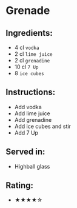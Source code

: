 # Grenade

## Ingredients:
- 4 cl `vodka`
- 2 cl `lime juice`
- 2 cl `grenadine`
- 10 cl `7 Up` <!-- - 12 cl `7 Up` -->
- 8 `ice cubes`

## Instructions:
- Add vodka
- Add lime juice
- Add grenadine
- Add ice cubes and stir
- Add 7 Up

## Served in:
- Highball glass

## Rating:
- ★★★★☆